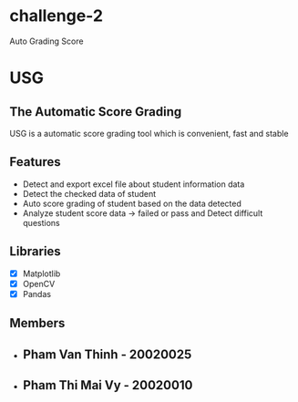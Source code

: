 # challenge-2
Auto Grading Score 
# USG
## The Automatic Score Grading 

USG is a automatic score grading tool which is convenient, fast and stable

## Features

- Detect and export excel file about student information data
- Detect the checked data of student 
- Auto score grading of student based on the data detected 
- Analyze student score data -> failed or pass and Detect difficult questions 

## Libraries
 - [X] Matplotlib
 - [X] OpenCV
 - [X] Pandas

## Members
 - ## Pham Van Thinh - 20020025
 - ## Pham Thi Mai Vy - 20020010
